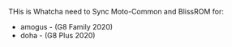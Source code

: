 THis is Whatcha need to Sync Moto-Common and BlissROM for:
  - amogus - (G8 Family 2020)
  - doha - (G8 Plus 2020)
